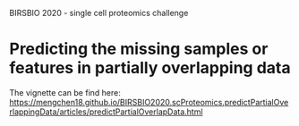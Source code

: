 BIRSBIO 2020  - single cell proteomics challenge
# Predicting the missing samples or features in partially overlapping data
The vignette can be find here:
https://mengchen18.github.io/BIRSBIO2020.scProteomics.predictPartialOverlappingData/articles/predictPartialOverlapData.html
